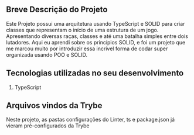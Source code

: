 ## Breve Descrição do Projeto

Este Projeto possui uma arquitetura usando TypeScript e SOLID para criar classes que representam o início de uma estrutura de um jogo. Apresentando diversas raças, classes e até uma batalha simples entre dois lutadores. Aqui eu aprendi sobre os princípios SOLID, e foi um projeto que me marcou muito por introduzir essa incrível forma de codar super organizada usando POO e SOLID.

## Tecnologias utilizadas no seu desenvolvimento

1. TypeScript


## Arquivos vindos da Trybe

Neste projeto, as pastas configurações do Linter, ts e package.json já vieram pré-configurados da Trybe